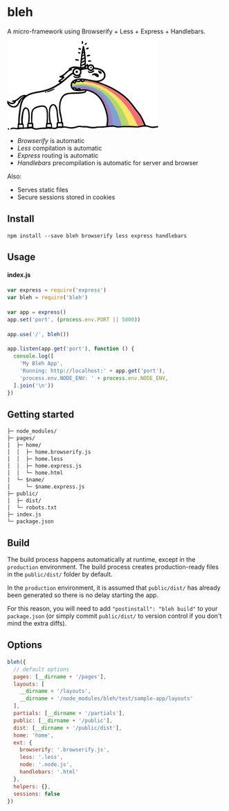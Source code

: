 # bleh

A micro-framework using Browserify + Less + Express + Handlebars.

[![bleh](bleh.gif)](https://github.com/will123195/bleh)

- *Browserify* is automatic
- *Less* compilation is automatic
- *Express* routing is automatic
- *Handlebars* precompilation is automatic for server and browser

Also:

- Serves static files
- Secure sessions stored in cookies

## Install

```
npm install --save bleh browserify less express handlebars
```

## Usage

#### index.js
```js
var express = require('express')
var bleh = require('bleh')

var app = express()
app.set('port', (process.env.PORT || 5000))

app.use('/', bleh())

app.listen(app.get('port'), function () {
  console.log([
    'My Bleh App',
    'Running: http://localhost:' + app.get('port'),
    'process.env.NODE_ENV: ' + process.env.NODE_ENV,
  ].join('\n'))
})
```

## Getting started

```
├─ node_modules/
├─ pages/
│  ├─ home/
│  │  ├─ home.browserify.js
│  │  ├─ home.less
│  │  ├─ home.express.js
│  │  └─ home.html
│  └─ $name/
│     └─ $name.express.js
├─ public/
│  ├─ dist/
│  └─ robots.txt
├─ index.js
└─ package.json
```

## Build

The build process happens automatically at runtime, except in the `production` environment. The build process creates production-ready files in the `public/dist/` folder by default.

In the `production` environment, it is assumed that `public/dist/` has already been generated so there is no delay starting the app.

For this reason, you will need to add `"postinstall": "bleh build"` to your `package.json` (or simply commit `public/dist/` to version control if you don't mind the extra diffs).

## Options

```js
bleh({
  // default options
  pages: [__dirname + '/pages'],
  layouts: [
    __dirname + '/layouts',
    __dirname + '/node_modules/bleh/test/sample-app/layouts'
  ],
  partials: [__dirname + '/partials'],
  public: [__dirname + '/public'],
  dist: [__dirname + '/public/dist'],
  home: 'home',
  ext: {
    browserify: '.browserify.js',
    less: '.less',
    node: '.node.js',
    handlebars: '.html'
  },
  helpers: {},
  sessions: false
})
```

